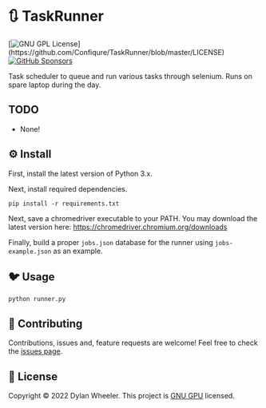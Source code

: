 # 🔃 TaskRunner

[![GNU GPL License](https://img.shields.io/apm/l/atomic-design-ui.svg?)](https://github.com/Confiqure/TaskRunner/blob/master/LICENSE)
[![GitHub Sponsors](https://img.shields.io/github/sponsors/Confiqure)](https://github.com/Confiqure)

Task scheduler to queue and run various tasks through selenium. Runs on spare laptop during the day.

## TODO

* None!

## ⚙️ Install

First, install the latest version of Python 3.x.

Next, install required dependencies.

```shell
pip install -r requirements.txt
```

Next, save a chromedriver executable to your PATH. You may download the latest version here: <https://chromedriver.chromium.org/downloads>

Finally, build a proper `jobs.json` database for the runner using `jobs-example.json` as an example.

## 🐦 Usage

```shell
python runner.py
```

## 🤝 Contributing

Contributions, issues and, feature requests are welcome! Feel free to check the [issues page](https://github.com/Confiqure/TaskRunner/issues).

## 📝 License

Copyright © 2022 Dylan Wheeler.
This project is [GNU GPU](https://github.com/Confiqure/TaskRunner/blob/master/LICENSE) licensed.
